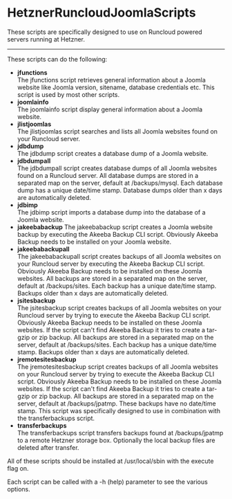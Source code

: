 # HetznerRuncloudJoomlaScripts
These scripts are specifically designed to use on Runcloud powered servers running at Hetzner.

---

These scripts can do the following:

* **jfunctions**<br/>The jfunctions script retrieves general information about a Joomla website like Joomla version, sitename, database credentials etc. This script is used by most other scripts.
* **joomlainfo**<br/>The joomlainfo script display general information about a Joomla website.
* **jlistjoomlas**<br/>The jlistjoomlas script searches and lists all Joomla websites found on your Runcloud server.
* **jdbdump**<br/>The jdbdump script creates a database dump of a Joomla website.
* **jdbdumpall**<br/>The jdbdumpall script creates database dumps of all Joomla websites found on a Runcloud server. All database dumps are stored in a separated map on the server, default at /backups/mysql. Each database dump has a unique date/time stamp. Database dumps older than x days are automatically deleted.
* **jdbimp**<br/>The jdbimp script imports a database dump into the database of a Joomla website.
* **jakeebabackup** The jakeebabackup script creates a Joomla website backup by executing the Akeeba Backup CLI script. Obviously Akeeba Backup needs to be installed on your Joomla website.
* **jakeebabackupall**<br/>The jakeebabackupall script creates backups of all Joomla websites on your Runcloud server by executing the Akeeba Backup CLI script. Obviously Akeeba Backup needs to be installed on these Joomla websites. All backups are stored in a separated map on the server, default at /backups/sites. Each backup has a unique date/time stamp. Backups older than x days are automatically deleted.
* **jsitesbackup**<br/>The jsitesbackup script creates backups of all Joomla websites on your Runcloud server by trying to execute the Akeeba Backup CLI script. Obviously Akeeba Backup needs to be installed on these Joomla websites. If the script can't find Akeeba Backup it tries to create a tar-gzip or zip backup. All backups are stored in a separated map on the server, default at /backups/sites. Each backup has a unique date/time stamp. Backups older than x days are automatically deleted.
* **jremotesitesbackup**<br/>The jremotesitesbackup script creates backups of all Joomla websites on your Runcloud server by trying to execute the Akeeba Backup CLI script. Obviously Akeeba Backup needs to be installed on these Joomla websites. If the script can't find Akeeba Backup it tries to create a tar-gzip or zip backup. All backups are stored in a separated map on the server, default at /backups/jpatmp. These backups have no date/time stamp. This script was specifically designed to use in combination with the transferbackups script.
* **transferbackups**<br/>The transferbackups script transfers backups found at /backups/jpatmp to a remote Hetzner storage box. Optionally the local backup files are deleted after transfer.

All of these scripts should be installed at /usr/local/sbin with the execute flag on.

Each script can be called with a -h (help) parameter to see the various options.